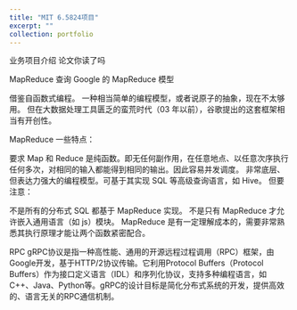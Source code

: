 ```yaml
---
title: "MIT 6.5824项目"
excerpt: ""
collection: portfolio
---
```


业务项目介绍   论文你读了吗

MapReduce 查询
Google 的 MapReduce 模型

借鉴自函数式编程。
一种相当简单的编程模型，或者说原子的抽象，现在不太够用。
但在大数据处理工具匮乏的蛮荒时代（03 年以前），谷歌提出的这套框架相当有开创性。

MapReduce 一些特点：

要求 Map 和 Reduce 是纯函数。即无任何副作用，在任意地点、以任意次序执行任何多次，对相同的输入都能得到相同的输出。因此容易并发调度。
非常底层、但表达力强大的编程模型。可基于其实现 SQL 等高级查询语言，如 Hive。
但要注意：

不是所有的分布式 SQL 都基于 MapReduce 实现。
不是只有 MapReduce 才允许嵌入通用语言（如 js）模块。
MapReduce 是有一定理解成本的，需要非常熟悉其执行原理才能让两个函数紧密配合。



RPC
    gRPC协议是指一种高性能、通用的开源远程过程调用（RPC）框架，由Google开发，基于HTTP/2协议传输。它利用Protocol Buffers（Protocol Buffers）作为接口定义语言（IDL）和序列化协议，支持多种编程语言，如C++、Java、Python等。gRPC的设计目标是简化分布式系统的开发，提供高效的、语言无关的RPC通信机制。

